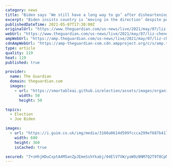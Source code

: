 ```yaml
---
category: news
title: "Biden says ‘We still have a long way to go’ after disheartening jobs report – live"
excerpt: "Biden insists country is ‘moving in the direction’ despite poor numbers – follow all the day’s politics news"
publishedDateTime: 2021-05-07T17:30:00Z
originalUrl: "https://www.theguardian.com/us-news/live/2021/may/07/liz-cheney-trump-republicans-us-politics-live?page=with:block-60956df68f080cbad78f717f"
webUrl: "https://www.theguardian.com/us-news/live/2021/may/07/liz-cheney-trump-republicans-us-politics-live?page=with:block-60956df68f080cbad78f717f"
ampWebUrl: "https://amp.theguardian.com/us-news/live/2021/may/07/liz-cheney-trump-republicans-us-politics-live"
cdnAmpWebUrl: "https://amp-theguardian-com.cdn.ampproject.org/c/s/amp.theguardian.com/us-news/live/2021/may/07/liz-cheney-trump-republicans-us-politics-live"
type: article
quality: 119
heat: 119
published: true

provider:
  name: The Guardian
  domain: theguardian.com
  images:
    - url: "https://smartableai.github.io/election/assets/images/organizations/theguardian.com-50x50.jpg"
      width: 50
      height: 50

topics:
  - Election
  - Joe Biden

images:
  - url: "https://i.guim.co.uk/img/media/3160a0614d599fccca299ef687b417498a74ee5d/0_4_2700_1620/master/2700.jpg?width=300&quality=45&auto=format&fit=max&dpr=2&s=93446cb430b243f629f209c7855b4138"
    width: 600
    height: 360
    isCached: true

secured: "7+sHhjHDuCxptA4M5anZpJEmeSshYkabj/04ElV7VW/yaW9zBNM7Q2T9T8CpMP3dZlx1D4FVLHjyg1gw+0TRAwAmxR50h7xwSCAmhVQ5lTPiNDyQExTC5kGrBTQo/Ugy6oANs663QuEiuZ9azpqH+igCWhu5WhiB0O/KMVqPucPvl2jgv2ehnmEKZan1yDBkjrsFGQ3vV3KuoaqLGCnw+lbsPXER2iU6JPLRU5h4Gs2Zb4z0jmrqvVhJvAp0RRaf6ntoMZr1oiw/76zSRHhsfS2/a/ShUZ78BTo2ZhgMEnjxZFVxACeiMbH+AChKLPvJ6vudInLN2xIlFW95bErGFUgpM7krOeAiSesxFAjCfzU=;tuVoFqzjaZGvn9ne0H7TqA=="
---
```


